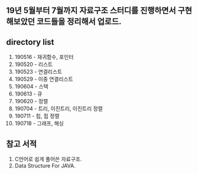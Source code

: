 

19년 5월부터 7월까지 자료구조 스터디를 진행하면서 구현해보았던 코드들을 정리해서 업로드.
----------------------------


directory list
----------------------------
1. 190516 - 재귀함수, 포인터
2. 190520 - 리스트
3. 190523 - 연결리스트
4. 190529 - 이중 연결리스트
5. 190604 - 스택
6. 190613 - 큐
7. 190620 - 정렬
8. 190704 - 트리, 이진트리, 이진트리 정렬
9. 190711 - 힙, 힙 정렬
10. 190718 - 그래프, 해싱


참고 서적
----------------------------
1. C언어로 쉽게 풀어쓴 자료구조. 
2. Data Structure For JAVA.
